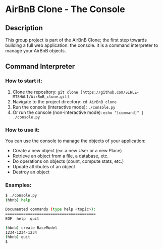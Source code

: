 # AirBnB Clone - The Console

## Description

This group project is part of the AirBnB Clone; the first step towards building a full web application: the console.
It is a command interpreter to manage your AirBnB objects.

## Command Interpreter

### How to start it:

1. Clone the repository: `git clone [https://github.com/SIHLE-MTSHALI/AirBnB_clone.git]`
2. Navigate to the project directory: `cd AirBnB_clone`
3. Run the console (interactive mode): `./console.py`
4. Or run the console (non-interactive mode): `echo "[command]" | ./console.py`

### How to use it:

You can use the console to manage the objects of your application:

- Create a new object (ex: a new User or a new Place)
- Retrieve an object from a file, a database, etc.
- Do operations on objects (count, compute stats, etc.)
- Update attributes of an object
- Destroy an object

### Examples:

```bash
$ ./console.py
(hbnb) help

Documented commands (type help <topic>):
========================================
EOF  help  quit

(hbnb) create BaseModel
1234-1234-1234
(hbnb) quit
$
